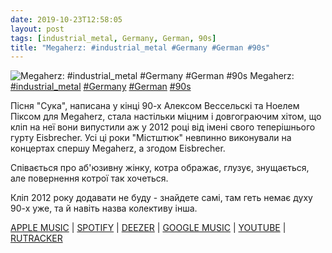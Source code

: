 ```yaml
---
date: 2019-10-23T12:58:05
layout: post
tags: [industrial_metal, Germany, German, 90s]
title: "Megaherz: #industrial_metal #Germany #German #90s"
---
```

![Megaherz: #industrial_metal #Germany #German #90s](/assets/photos/photo_786@23-10-2019_12-58-05.jpg)
Megaherz: [#industrial_metal](/tags/#industrial_metal) [#Germany](/tags/#Germany) [#German](/tags/#German) [#90s](/tags/#90s)

Пісня &quot;Сука&quot;, написана у кінці 90-х Алексом Вессельскі та Ноелем Піксом для Megaherz, стала настільки міцним і довгограючим хітом, що кліп на неї вони випустили аж у 2012 році від імені свого теперішнього гурту Eisbrecher. Усі ці роки &quot;Містштюк&quot; невпинно виконували на концертах спершу Megaherz, а згодом Eisbrecher.

Співається про аб&#39;юзивну жінку, котра ображає, глузує, знущається, але повернення котрої так хочеться.

Кліп 2012 року додавати не буду - знайдете самі, там геть немає духу 90-х уже, та й навіть назва колективу інша.

[APPLE MUSIC](https://music.apple.com/ru/album/kopfschuss/119200540) | [SPOTIFY](https://open.spotify.com/album/2Blv8AnPHdZo98NvcttXZS) | [DEEZER](https://www.deezer.com/album/6056156?utm_source=deezer&amp;utm_content=album-6056156&amp;utm_term=1601611822_1571824568&amp;utm_medium=web) | [GOOGLE MUSIC](https://play.google.com/music/m/Bylsvpash5x3a3zv6uzyj4fpzkm?t=Kopfschuss_-_Megaherz) | [YOUTUBE](https://www.youtube.com/playlist?list=PL799D9E5ACEC17838) | [RUTRACKER](https://rutracker.org/forum/viewtopic.php?t=5401770)